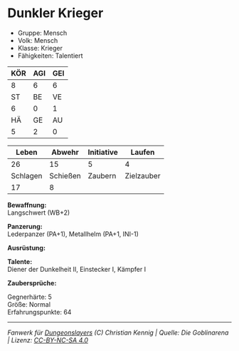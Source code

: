 # Dunkler Krieger  
- Gruppe: Mensch  
- Volk: Mensch  
- Klasse: Krieger  
- Fähigkeiten: Talentiert  


| KÖR | AGI | GEI |  
| --- | --- | --- |  
| 8   | 6   | 6   |
| ST  | BE  | VE  |  
| 6   | 0   | 1   |
| HÄ  | GE  | AU  |  
| 5   | 2   | 0   |


| Leben    | Abwehr   | Initiative | Laufen     |
| -------- | -------- | ---------- | ---------- |
| 26       | 15       | 5          | 4          |
| Schlagen | Schießen | Zaubern    | Zielzauber |
| 17       | 8        |            |            |

**Bewaffnung:**  
Langschwert (WB+2)

**Panzerung:**  
Lederpanzer (PA+1), Metallhelm (PA+1, INI-1)

**Ausrüstung:**  


**Talente:**  
Diener der Dunkelheit II, Einstecker I, Kämpfer I

**Zaubersprüche:**  


Gegnerhärte: 5  
Größe: Normal  
Erfahrungspunkte: 64  



___
*Fanwerk für [Dungeonslayers](https://www.dungeonslayers.net/) (C) Christian Kennig | Quelle: Die Goblinarena | Lizenz: [CC-BY-NC-SA 4.0](https://creativecommons.org/licenses/by-nc-sa/4.0/deed.de)*